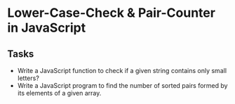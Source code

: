 # Lower-Case-Check & Pair-Counter in JavaScript
## Tasks 
* Write a JavaScript function to check if a given string contains only small letters? 
* Write a JavaScript program to find the number of sorted pairs formed by its elements of a given array.
